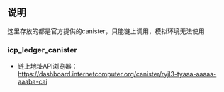 ## 说明

这里存放的都是官方提供的canister，只能链上调用，模拟环境无法使用

### icp_ledger_canister

* 链上地址API浏览器： https://dashboard.internetcomputer.org/canister/ryjl3-tyaaa-aaaaa-aaaba-cai